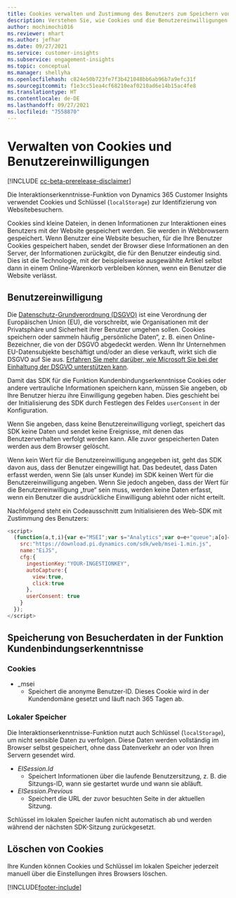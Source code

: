 ```yaml
---
title: Cookies verwalten und Zustimmung des Benutzers zum Speichern von Benutzerdaten in Dynamics 365 Customer Insights
description: Verstehen Sie, wie Cookies und die Benutzereinwilligungen verwendet werden, um Website-Besucher zu identifizieren.
author: mochimochi016
ms.reviewer: mhart
ms.author: jefhar
ms.date: 09/27/2021
ms.service: customer-insights
ms.subservice: engagement-insights
ms.topic: conceptual
ms.manager: shellyha
ms.openlocfilehash: c824e50b723fe7f3b421048bb6ab96b7a9efc31f
ms.sourcegitcommit: f1e3cc51ea4cf68210eaf0210ad6e14b15ac4fe8
ms.translationtype: HT
ms.contentlocale: de-DE
ms.lasthandoff: 09/27/2021
ms.locfileid: "7558870"
---
```

# <a name="manage-cookies-and-user-consent"></a>Verwalten von Cookies und Benutzereinwilligungen

[!INCLUDE [cc-beta-prerelease-disclaimer](includes/cc-beta-prerelease-disclaimer.md)]

Die Interaktionserkenntnisse-Funktion von Dynamics 365 Customer Insights verwendet Cookies und Schlüssel (`localStorage`) zur Identifizierung von Websitebesuchern.

Cookies sind kleine Dateien, in denen Informationen zur Interaktionen eines Benutzers mit der Website gespeichert werden. Sie werden in Webbrowsern gespeichert. Wenn Benutzer eine Website besuchen, für die Ihre Benutzer Cookies gespeichert haben, sendet der Browser diese Informationen an den Server, der Informationen zurückgibt, die für den Benutzer eindeutig sind. Dies ist die Technologie, mit der beispielsweise ausgewählte Artikel selbst dann in einem Online-Warenkorb verbleiben können, wenn ein Benutzer die Website verlässt.

## <a name="user-consent"></a>Benutzereinwilligung

Die [Datenschutz-Grundverordnung (DSGVO)](/dynamics365/get-started/gdpr/) ist eine Verordnung der Europäischen Union (EU), die vorschreibt, wie Organisationen mit der Privatsphäre und Sicherheit ihrer Benutzer umgehen sollen. Cookies speichern oder sammeln häufig „persönliche Daten“, z. B. einen Online-Bezeichner, die von der DSGVO abgedeckt werden. Wenn Ihr Unternehmen EU-Datensubjekte beschäftigt und/oder an diese verkauft, wirkt sich die DSGVO auf Sie aus. [Erfahren Sie mehr darüber, wie Microsoft Sie bei der Einhaltung der DSGVO unterstützen kann](https://www.microsoft.com/trust-center/privacy/gdpr-faqs).

Damit das SDK für die Funktion Kundenbindungserkenntnisse Cookies oder andere vertrauliche Informationen speichern kann, müssen Sie angeben, ob Ihre Benutzer hierzu ihre Einwilligung gegeben haben. Dies geschieht bei der Initialisierung des SDK durch Festlegen des Feldes `userConsent` in der Konfiguration.

Wenn Sie angeben, dass keine Benutzereinwilligung vorliegt, speichert das SDK keine Daten und sendet keine Ereignisse, mit denen das Benutzerverhalten verfolgt werden kann. Alle zuvor gespeicherten Daten werden aus dem Browser gelöscht.

Wenn kein Wert für die Benutzereinwilligung angegeben ist, geht das SDK davon aus, dass der Benutzer eingewilligt hat. Das bedeutet, dass Daten erfasst werden, wenn Sie (als unser Kunde) im SDK keinen Wert für die Benutzereinwilligung angeben. Wenn Sie jedoch angeben, dass der Wert für die Benutzereinwilligung „true“ sein muss, werden keine Daten erfasst, wenn ein Benutzer die ausdrückliche Einwilligung ablehnt oder nicht erteilt.

Nachfolgend steht ein Codeausschnitt zum Initialisieren des Web-SDK mit Zustimmung des Benutzers:
```js
<script>
  (function(a,t,i){var e="MSEI";var s="Analytics";var o=e+"queue";a[o]=a[o]||[];var r=a[e]||function(n){var t={};t[s]={};function e(e){while(e.length){var r=e.pop();t[s][r]=function(e){return function(){a[o].push([e,n,arguments])}}(r)}}var r="track";var i="set";e([r+"Event",r+"View",r+"Action",i+"Property",i+"User","initialize","teardown"]);return t}(i.name);var n=i.name;if(!a[e]){a[n]=r[s];a[o].push(["new",n]);setTimeout(function(){var e="script";var r=t.createElement(e);r.async=1;r.src=i.src;var n=t.getElementsByTagName(e)[0];n.parentNode.insertBefore(r,n)},1)}else{a[n]=new r[s]}if(i.user){a[n].setUser(i.user)}if(i.props){for(var c in i.props){a[n].setProperty(c,i.props[c])}}a[n].initialize(i.cfg)})(window,document,{
    src:"https://download.pi.dynamics.com/sdk/web/msei-1.min.js",
    name:"EiJS",
    cfg:{
      ingestionKey:"YOUR-INGESTIONKEY",
      autoCapture:{
        view:true,
        click:true
      },
      userConsent: true
    }
  });
</script>
```

## <a name="visitor-data-storage-in-engagement-insights-capability"></a>Speicherung von Besucherdaten in der Funktion Kundenbindungserkenntnisse

### <a name="cookies"></a>Cookies

- _msei
    - Speichert die anonyme Benutzer-ID. Dieses Cookie wird in der Kundendomäne gesetzt und läuft nach 365 Tagen ab.

### <a name="local-storage"></a>Lokaler Speicher

Die Interaktionserkenntnisse-Funktion nutzt auch Schlüssel (`localStorage`), um nicht sensible Daten zu verfolgen. Diese Daten werden vollständig im Browser selbst gespeichert, ohne dass Datenverkehr an oder von Ihren Servern gesendet wird.

- *EISession.Id*
    - Speichert Informationen über die laufende Benutzersitzung, z. B. die Sitzungs-ID, wann sie gestartet wurde und wann sie abläuft.
- *EISession.Previous*
    - Speichert die URL der zuvor besuchten Seite in der aktuellen Sitzung.

Schlüssel im lokalen Speicher laufen nicht automatisch ab und werden während der nächsten SDK-Sitzung zurückgesetzt.

## <a name="deleting-cookies"></a>Löschen von Cookies

Ihre Kunden können Cookies und Schlüssel im lokalen Speicher jederzeit manuell über die Einstellungen ihres Browsers löschen.


[!INCLUDE[footer-include](../includes/footer-banner.md)]
